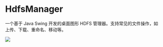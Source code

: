 # HdfsManager

一个基于 Java Swing 开发的桌面图形 HDFS 管理器。支持常见的文件操作，如上传、下载、重命名、移动等。 

![](./README.assets/ui.png)
